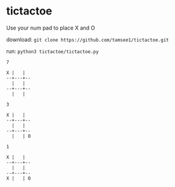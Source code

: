 # tictactoe
Use your num pad to place X and O

download: ```git clone https://github.com/tamsee1/tictactoe.git```

run: ```python3 tictactoe/tictactoe.py```

``` 
7

X |   |  
--+---+--
  |   |  
--+---+--
  |   |  

3

X |   |  
--+---+--
  |   |  
--+---+--
  |   | O

1

X |   |  
--+---+--
  |   |  
--+---+--
X |   | O

```
